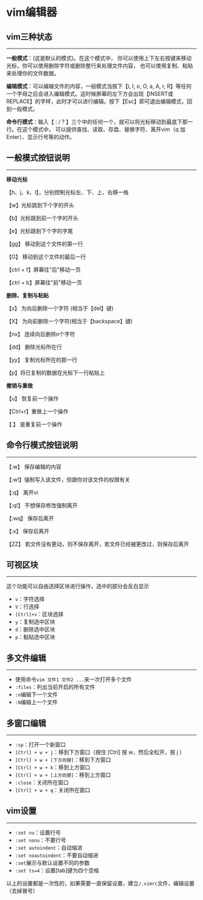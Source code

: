 # vim编辑器

## vim三种状态

------

**一般模式**：(这是默认的模式)。在这个模式中， 你可以使用上下左右按键来移动光标，你可以使用删除字符或删除整行来处理文件内容， 也可以使用复制、粘贴来处理你的文件数据。

**编辑模式**：可以编辑文件的内容，一般模式当按下【i, I, o, O, a, A, r, R】等任何一个字母之后会进入编辑模式。这时候屏幕的左下方会出现【INSERT或 REPLACE】的字样，此时才可以进行编辑。按下【Esc】即可退出编辑模式，回到一般模式。

**命令行模式**：输入【 : / ? 】三个中的任何一个，就可以将光标移动到最底下那一行。在这个模式中， 可以提供查找、读取、存盘、替换字符、离开vim（q 加 Enter）、显示行号等的动作。

## 一般模式按钮说明

------

**移动光标**

【h、j、k、l】，分别控制光标左、下、上、右移一格

【w】光标跳到下个字的开头

【b】光标跳到前一个字的开头

【e】光标跳到下个字的字尾

【gg】 移动到这个文件的第一行

【G】 移动到这个文件的最后一行

【ctrl + f】屏幕往"后"移动一页

【ctrl + b】屏幕往"前"移动一页

**删除、复制与粘贴**

【x】 为向后删除一个字符 (相当于【del】键)

【X】 为向前删除一个字符(相当于【backspace】键)

【nx】 连续向后删除n个字符

【dd】 删除光标所在行

【yy】 复制光标所在的那一行

【p】将已复制的数据在光标下一行粘贴上

**撤销与重做**

【u】 恢复前一个操作

【Ctrl+r】重做上一个操作

【.】 是重复前一个操作

## 命令行模式按钮说明

------

【:w】 保存编辑的内容

【:w!】强制写入该文件，但跟你对该文件的权限有关

【:q】 离开vi

【:q!】 不想保存修改强制离开

【:wq】 保存后离开

【:x】 保存后离开

【ZZ】 若文件没有更动，则不保存离开，若文件已经被更改过，则保存后离开

## 可视区块

------

这个功能可以自由选择区块进行操作，选中的部分会反白显示

- `v`：字符选择
- `V`：行选择
- `[Ctrl]+v`：区块选择
- `y`：复制选中区块
- `d`：删除选中区块
- `p`：黏贴选中区块

## 多文件编辑

------

- 使用命令`vim 文件1 文件2 ...`来一次打开多个文件
- `:files`：列出当前开启的所有文件
- `:n`编辑下一个文件
- `:N`编辑上一个文件

## 多窗口编辑

------

- `:sp`：打开一个新窗口
- `[Ctrl] + w + j`：移到下方窗口（按住 [Ctrl] 按 w，然后全松开，按 j ）
- `[Ctrl] + w + [下方向键]`：移到下方窗口
- `[Ctrl] + w + k`：移到上方窗口
- `[Ctrl] + w + [上方向键]`：移到上方窗口
- `:close`：关闭所在窗口
- `[Ctrl] + w + q`：关闭所在窗口

## vim设置

------

- `:set nu`：设置行号
- `:set nonu`：不要行号
- `:set autoindent`：自动缩进
- `:set noautoindent`：不要自动缩进
- `:set`展示与默认设置不同的参数
- `:set ts=4`：设置[tab]键为四个空格

以上的设置都是一次性的，如果需要一直保留设置，建立`/.vimrc`文件，编辑设置（去掉冒号）